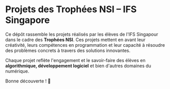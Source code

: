 # Projets des Trophées NSI – IFS Singapore

Ce dépôt rassemble les projets réalisés par les élèves de l'IFS Singapour dans le cadre des **Trophées NSI**. Ces projets mettent en avant leur créativité, leurs compétences en programmation et leur capacité à résoudre des problèmes concrets à travers des solutions innovantes.  

Chaque projet reflète l'engagement et le savoir-faire des élèves en **algorithmique, développement logiciel** et bien d'autres domaines du numérique.  

Bonne découverte ! 🚀 
